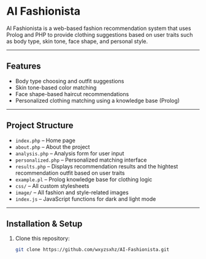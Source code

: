 # AI Fashionista

AI Fashionista is a web-based fashion recommendation system that uses Prolog and PHP to provide clothing suggestions based on user traits such as body type, skin tone, face shape, and personal style.

---

## Features

- Body type choosing and outfit suggestions
- Skin tone-based color matching
- Face shape-based haircut recommendations
- Personalized clothing matching using a knowledge base (Prolog)

---

## Project Structure

- `index.php` – Home page
- `about.php` – About the project
- `analysis.php` – Analysis form for user input
- `personalized.php` – Personalized matching interface
- `results.php` – Displays recommendation results and the hightest recommendation outfit based on user traits
- `example.pl` – Prolog knowledge base for clothing logic
- `css/` – All custom stylesheets
- `image/` – All fashion and style-related images
- `index.js` – JavaScript functions for dark and light mode

---

## Installation & Setup

1. Clone this repository:
   ```bash
   git clone https://github.com/wxyzsxhz/AI-Fashionista.git

